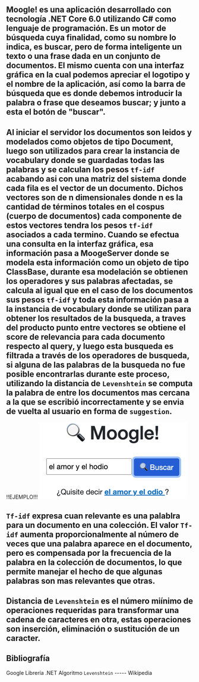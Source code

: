## Moogle! es una aplicación desarrollado con tecnología .NET Core 6.0 utilizando C# como lenguaje de programación. Es un motor de búsqueda cuya finalidad, como su nombre lo indica, es buscar, pero de forma inteligente un texto o una frase dada en un conjunto de documentos. El mismo cuenta con una interfaz gráfica en la cual podemos apreciar el logotipo y el nombre de la aplicación, así como la barra de búsqueda que es donde debemos introducir la palabra o frase que deseamos buscar; y junto a esta el botón de "buscar".

## Al iniciar el servidor los documentos son leidos y modelados como objetos de tipo Document, luego son utilizados para crear la instancia de vocabulary donde se guardadas todas las palabras y se calculan los pesos `tf-idf` acabando asi con una matriz del sistema donde cada fila es el vector de un documento. Dichos vectores son de n dimensionales donde n es la cantidad de términos totales en el cospus (cuerpo de documentos) cada componente de estos vectores tendra los pesos `tf-idf` asociados a cada termino. Cuando se efectua una consulta en la interfaz gráfica, esa información pasa a MoogeServer donde se modela esta información como un objeto de tipo ClassBase, durante esa modelación se obtienen los operadores y sus palabras afectadas, se calcula al igual que en el caso de los documentos sus pesos `tf-idf` y toda esta información pasa a la instancia de vocabulary donde se utilizan para obtener los resultados de la busqueda, a traves del producto punto entre vectores se obtiene el score de relevancia para cada documento respecto al query, y luego esta busqueda es filtrada a través de los operadores de busqueda, si alguna de las palabras de la busqueda no fue posible encontrarlas durante este proceso, utilizando la distancia de `Levenshtein` se computa la palabra de entre los documentos mas cercana a la que se escribió incorrectamente y se envia de vuelta al usuario en forma de `suggestion`.

!!EJEMPLO!!!
![](Suggestion.png)

## `Tf-idf` expresa cuan relevante es una palablra para un documento en una colección. El valor `Tf-idf` aumenta proporcionalmente al número de veces que una palabra aparece en el documento, pero es compensada por la frecuencia de la palabra en la colección de documentos, lo que permite manejar el hecho de que algunas palabras son mas relevantes que otras.

## Distancia de `Levenshtein` es el número miínimo de operaciones requeridas para transformar una cadena de caracteres en otra, estas operaciones son inserción, eliminación o sustitución de un caracter.

## Bibliografía

Google
Librería .NET
Algoritmo `Levenshtein` ----- Wikipedia
